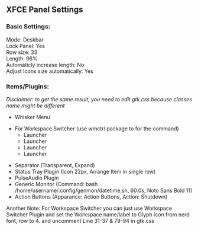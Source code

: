 XFCE Panel Settings
---
### Basic Settings:
Mode: Deskbar\
Lock Panel: Yes\
Row size: 33\
Length: 96%\
Automaticly increase length: No\
Adjust Icons size automatically: Yes

### Items/Plugins:
*Disclaimer: to get the same result, you need to edit gtk.css because classes name might be different*

- Whisker Menu
* For Workspace Switcher (use wmctrl package to for the command)
  - Launcher
  - Launcher
  - Launcher
  - Launcher
- Separator (Transparent, Expand)
- Status Tray Plugin (Icon 22px, Arrange Item in single row)
- PulseAudio Plugin
- Generic Monitor (Command: bash /home/username/.config/genmon/datetime.sh, 60.0s, Noto Sans Bold 11)
- Action Buttons (Apparance: Action Buttons, Action: Shutdown)

Another Note: For Workspace Switcher you can just use Workspace Switcher Plugin and set the Workspace name/label to Glyph icon from nerd font, row to 4. and uncomment Line 31-37 & 79-94 in gtk.css
